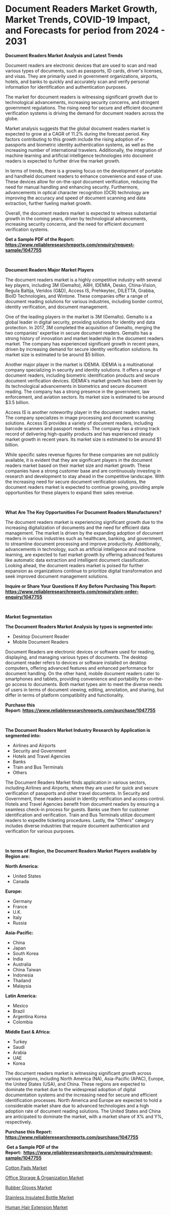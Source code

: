 <p><h1>Document Readers Market Growth, Market Trends, COVID-19 Impact, and Forecasts for period from 2024 - 2031</h1></p><p><strong>Document Readers Market Analysis and Latest Trends</strong></p>
<p><p>Document readers are electronic devices that are used to scan and read various types of documents, such as passports, ID cards, driver's licenses, and visas. They are primarily used in government organizations, airports, hotels, and banks to quickly and accurately scan and verify personal information for identification and authentication purposes.</p><p>The market for document readers is witnessing significant growth due to technological advancements, increasing security concerns, and stringent government regulations. The rising need for secure and efficient document verification systems is driving the demand for document readers across the globe.</p><p>Market analysis suggests that the global document readers market is expected to grow at a CAGR of 11.2% during the forecast period. Key factors contributing to this growth include the rising adoption of e-passports and biometric identity authentication systems, as well as the increasing number of international travelers. Additionally, the integration of machine learning and artificial intelligence technologies into document readers is expected to further drive the market growth.</p><p>In terms of trends, there is a growing focus on the development of portable and handheld document readers to enhance convenience and ease of use. These devices allow for on-the-spot document verification, reducing the need for manual handling and enhancing security. Furthermore, advancements in optical character recognition (OCR) technology are improving the accuracy and speed of document scanning and data extraction, further fueling market growth.</p><p>Overall, the document readers market is expected to witness substantial growth in the coming years, driven by technological advancements, increasing security concerns, and the need for efficient document verification systems.</p></p>
<p><strong>Get a Sample PDF of the Report:&nbsp; <a href="https://www.reliableresearchreports.com/enquiry/request-sample/1047755">https://www.reliableresearchreports.com/enquiry/request-sample/1047755</a></strong></p>
<p>&nbsp;</p>
<p><strong>Document Readers Major Market Players</strong></p>
<p><p>The document readers market is a highly competitive industry with several key players, including 3M (Gemalto), ARH, IDEMIA, Desko, China-Vision, Regula Baltija, Veridos (G&D), Access IS, Prehkeytec, DILETTA, Grabba, BioID Technologies, and Wintone. These companies offer a range of document reading solutions for various industries, including border control, identity verification, and document management.</p><p>One of the leading players in the market is 3M (Gemalto). Gemalto is a global leader in digital security, providing solutions for identity and data protection. In 2017, 3M completed the acquisition of Gemalto, merging the two companies' expertise in secure document readers. Gemalto has a strong history of innovation and market leadership in the document readers market. The company has experienced significant growth in recent years, driven by increasing demand for secure identity verification solutions. Its market size is estimated to be around $5 billion.</p><p>Another major player in the market is IDEMIA. IDEMIA is a multinational company specializing in security and identity solutions. It offers a range of document readers, including biometric identification products and secure document verification devices. IDEMIA's market growth has been driven by its technological advancements in biometrics and secure document reading. The company has a strong presence in the government, law enforcement, and aviation sectors. Its market size is estimated to be around $3.5 billion.</p><p>Access IS is another noteworthy player in the document readers market. The company specializes in image processing and document scanning solutions. Access IS provides a variety of document readers, including barcode scanners and passport readers. The company has a strong track record of delivering high-quality products and has experienced steady market growth in recent years. Its market size is estimated to be around $1 billion.</p><p>While specific sales revenue figures for these companies are not publicly available, it is evident that they are significant players in the document readers market based on their market size and market growth. These companies have a strong customer base and are continuously investing in research and development to stay ahead in the competitive landscape. With the increasing need for secure document verification solutions, the document readers market is expected to continue growing, providing ample opportunities for these players to expand their sales revenue.</p></p>
<p>&nbsp;</p>
<p><strong>What Are The Key Opportunities For Document Readers Manufacturers?</strong></p>
<p><p>The document readers market is experiencing significant growth due to the increasing digitalization of documents and the need for efficient data management. The market is driven by the expanding adoption of document readers in various industries such as healthcare, banking, and government, to streamline document processing and improve productivity. Additionally, advancements in technology, such as artificial intelligence and machine learning, are expected to fuel market growth by offering advanced features like automatic data extraction and intelligent document classification. Looking ahead, the document readers market is poised for further expansion as organizations continue to prioritize digital transformation and seek improved document management solutions.</p></p>
<p><strong>Inquire or Share Your Questions If Any Before Purchasing This Report: <a href="https://www.reliableresearchreports.com/enquiry/pre-order-enquiry/1047755">https://www.reliableresearchreports.com/enquiry/pre-order-enquiry/1047755</a></strong></p>
<p>&nbsp;</p>
<p><strong>Market Segmentation</strong></p>
<p><strong>The Document Readers Market Analysis by types is segmented into:</strong></p>
<p><ul><li>Desktop Document Reader</li><li>Mobile Document Readers</li></ul></p>
<p><p>Document Readers are electronic devices or software used for reading, displaying, and managing various types of documents. The desktop document reader refers to devices or software installed on desktop computers, offering advanced features and enhanced performance for document handling. On the other hand, mobile document readers cater to smartphones and tablets, providing convenience and portability for on-the-go access to documents. Both market types aim to meet the diverse needs of users in terms of document viewing, editing, annotation, and sharing, but differ in terms of platform compatibility and functionality.</p></p>
<p><strong>Purchase this Report:&nbsp;<a href="https://www.reliableresearchreports.com/purchase/1047755">https://www.reliableresearchreports.com/purchase/1047755</a></strong></p>
<p>&nbsp;</p>
<p><strong>The Document Readers Market Industry Research by Application is segmented into:</strong></p>
<p><ul><li>Airlines and Airports</li><li>Security and Government</li><li>Hotels and Travel Agencies</li><li>Banks</li><li>Train and Bus Terminals</li><li>Others</li></ul></p>
<p><p>The Document Readers Market finds application in various sectors, including Airlines and Airports, where they are used for quick and secure verification of passports and other travel documents. In Security and Government, these readers assist in identity verification and access control. Hotels and Travel Agencies benefit from document readers by ensuring a seamless check-in process for guests. Banks use them for customer identification and verification. Train and Bus Terminals utilize document readers to expedite ticketing procedures. Lastly, the "Others" category includes diverse industries that require document authentication and verification for various purposes.</p></p>
<p>&nbsp;</p>
<p><strong>In terms of Region, the Document Readers Market Players available by Region are:</strong></p>
<p>
    <p> <strong> North America: </strong>
        <ul>
            <li>United States</li>
            <li>Canada</li>
        </ul>
        </p> 
    <p> <strong> Europe: </strong>
        <ul>
            <li>Germany</li>
            <li>France</li>
            <li>U.K.</li>
            <li>Italy</li>
            <li>Russia</li>
        </ul>
        </p> 
    <p> <strong> Asia-Pacific: </strong>
        <ul>
            <li>China</li>
            <li>Japan</li>
            <li>South Korea</li>
            <li>India</li>
            <li>Australia</li>
            <li>China Taiwan</li>
            <li>Indonesia</li>
            <li>Thailand</li>
            <li>Malaysia</li>
        </ul>
        </p> 
    <p> <strong> Latin America: </strong>
        <ul>
            <li>Mexico</li>
            <li>Brazil</li>
            <li>Argentina Korea</li>
            <li>Colombia</li>
        </ul>
        </p> 
    <p> <strong> Middle East & Africa: </strong>
        <ul>
            <li>Turkey</li>
            <li>Saudi</li>
            <li>Arabia</li>
            <li>UAE</li>
            <li>Korea</li>
        </ul>
    </p>
    </p>
<p><p>The document readers market is witnessing significant growth across various regions, including North America (NA), Asia-Pacific (APAC), Europe, the United States (USA), and China. These regions are expected to dominate the market due to the widespread adoption of digital documentation systems and the increasing need for secure and efficient identification processes. North America and Europe are expected to hold a considerable market share due to advanced technologies and a high adoption rate of document reading solutions. The United States and China are anticipated to dominate the market, with a market share of X% and Y%, respectively.</p></p>
<p><strong>Purchase this Report: <a href="https://www.reliableresearchreports.com/purchase/1047755">https://www.reliableresearchreports.com/purchase/1047755</a></strong></p>
<p>&nbsp;<strong>Get a Sample PDF of the Report:&nbsp;&nbsp;<a href="https://www.reliableresearchreports.com/enquiry/request-sample/1047755">https://www.reliableresearchreports.com/enquiry/request-sample/1047755</a></strong></p>
<p><strong></strong></p>
<p><p><a href="https://github.com/mahnoor2003/Market-Research-Report-List-2/blob/main/cotton-pads-market.md">Cotton Pads Market</a></p><p><a href="https://github.com/deliacustodio40/Market-Research-Report-List-2/blob/main/office-storage-organization-market.md">Office Storage & Organization Market</a></p><p><a href="https://github.com/scarol104/Market-Research-Report-List-2/blob/main/rubber-gloves-market.md">Rubber Gloves Market</a></p><p><a href="https://github.com/abdelrhmankishk22/Market-Research-Report-List-2/blob/main/stainless-insulated-bottle-market.md">Stainless Insulated Bottle Market</a></p><p><a href="https://github.com/maliyahmorrow6654/Market-Research-Report-List-2/blob/main/human-hair-extension-market.md">Human Hair Extension Market</a></p></p>